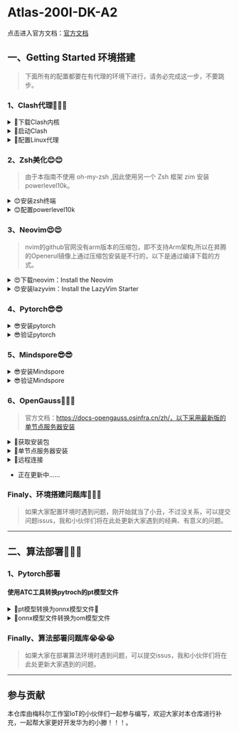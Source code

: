 # Atlas-200I-DK-A2

点击进入官方文档：[官方文档](https://www.hiascend.com/document/detail/zh/Atlas200IDKA2DeveloperKit/23.0.RC2/lg/toctopics/topic_0000001698461113.html)

## 一、Getting Started 环境搭建
> 下面所有的配置都要在有代理的环境下进行，请务必完成这一步，不要跳步。
### 1、Clash代理🚀🚀🚀

<details><summary>🚀下载Clash内核</summary>

- 查看Linux系统版本

  ```sh
  hostname -a
  ```

- [选择对应的clash内核下载](https://www.clash.la/archives/755/)  (点击即可)

- 使用scp将内核文件复制到远程昇腾

  ```ash
  # 语法
  scp SourceFile user@host:directory/TargetFile

  # 示例
  scp ./clash-linux-amd64-v1.18.0.gz  root@10.10.0.2:/root
  ```

</details>
<details><summary>🚀启动Clash</summary>

- 在用户目录下创建 clash 文件夹

  ```
  cd && mkdir clash
  ```

- 移动并解压clash内核文件,并添加执行权限

  ```
  # 解压内核文件
  tar -xvf ./clash-linux-amd64-v1.18.0.gz

  # 重命名内核文件
  mv ./clash-linux-arm64 clash

  # 移动到clash执行文件到clash文件夹内
  mv ../root/clash ./clash
  ```

- 下载 Clash 配置文件

  ```
  # 这是个示例，请用自己的购买代理的url
  wget -O config.yaml "https://bl7gc.no-mad-world.club/link/EXxV5spf9gJDYri6?clash=x"
  ```

- Start Clash!
  ```
  ./clash -d .
  ```

</details>

<details><summary>🚀配置Linux代理</summary>

- 编辑 ~/.bashrc

  ```
  vim ~/.bashrc
  ```
- 在最底部加上如下内容，一键配置代理
  ```
  # add proxy
  export hostip=$(ip route | grep default | awk '{print $3}')
  export socks_hostport=7890
  export http_hostport=7890
  alias proxy='
      export https_proxy="http://${hostip}:${http_hostport}"
      export http_proxy="http://${hostip}:${http_hostport}"
      export ALL_PROXY="socks5://${hostip}:${socks_hostport}"
      export all_proxy="socks5://${hostip}:${socks_hostport}"
  '
  alias unproxy='
      unset ALL_PROXY
      unset https_proxy
      unset http_proxy
      unset all_proxy
  '
  alias echoproxy='
      echo $ALL_PROXY
      echo $all_proxy
      echo $https_proxy
      echo $http_proxy
  '
  #end proxy
  ```

</details>

### 2、Zsh美化😊😊

> 由于本指南不使用 oh-my-zsh ,因此使用另一个 Zsh 框架 zim 安装 powerlevel10k。

<details><summary>😊安装zsh终端</summary>

- 安装 zsh

  ```
  yum install zsh
  ```

</details>

<details><summary>😊配置powerlevel10k</summary>

- 安装 zim
  ```
  curl -fsSL https://raw.githubusercontent.com/zimfw/install/master/install.zsh | zsh
  ```

- 编辑 Zsh 配置文件 ~/.zimrc ：
  ```
  vim ~/.zimrc

  # 在文件最后加入下面的一行文字，以添加 powerlevel10k 模块，然后退出。
  zmodule romkatv/powerlevel10k

  ```

- Start zsh!
  ```
  zsh
  ```

</details>

### 3、Neovim😍😍
>nvim的github官网没有arm版本的压缩包，即不支持Arm架构,所以在昇腾的Openerul镜像上通过压缩包安装是不行的，以下是通过编译下载的方式。

<details><summary>😍下载neovim：Install the Neovim </summary>

- 克隆项目：

  ```sh
  git clone https://github.com/neovim/neovim
  ```

- 进入项目：

  ```sh
  cd neovim
  ```

- 切换分支为稳定版本:

  ```sh
  git chekout stable
  ```

- 使用cmake进行编译：

  ```sh
  make CMAKE_BUILD_TYPE=RelWithDebInfo
  ```

- 使用命令进行安装：

  ```sh
  sudo make install
  ```

</details>
<details><summary>😍安装lazyvim：Install the LazyVim Starter</summary>

- 备份当前 Neovim 文件：

  ```sh
  mv ~/.config/nvim ~/.config/nvim.bak
  mv ~/.local/share/nvim ~/.local/share/nvim.bak
  ```

- 克隆LazyVim官方仓库

  ```sh
  git clone https://github.com/LazyVim/starter ~/.config/nvim
  ```

- 删除“.git”文件夹，以便稍后将其添加到您自己的存储库中

  ```sh
  rm -rf ~/.config/nvim/.git
  ```

- Start Neovim!

  ```sh
  nvim
  ```

</details>

### 4、Pytorch😎😎

<details><summary>😎安装pytorch</summary>

- 安装pytorch

  ```sh
  pip3 install torch torchvision torchaudio --index-url https://download.pytorch.org/whl/cpu
  ```

</details>

<details><summary>😎验证pytorch</summary>

- 新建.py文件

  ```
  touch pytorch_test.py
  ```

- 使用nvim进入.py文件并写验证程序

  ```
  # 创建一个PyTorch张量并打印出来，如果这一步没有报错，那么就说明MindSpore已经成功安装。

  import torch

  # 打印PyTorch版本
  print(torch.__version__)

  # 创建一个张量
  x = torch.rand(5, 3)
  print(x)
  ```

- 运行程序

  ```
  python3 ./pytorch_test.py
  ```

- 安装成功示例

  ![](./img/pytorch.jpg)

</details>

### 5、Mindspore😎😎

<details><summary>😎安装Mindspore</summary>

> Ascend310,Linux-aarch64,python3.9

- 安装Mindspore

  ```sh
  pip install https://ms-release.obs.cn-north-4.myhuaweicloud.com/2.1.1/MindSpore/unified/aarch64/mindspore-2.1.1-cp39-cp39-linux_aarch64.whl --trusted-host ms-release.obs.cn-north-4.myhuaweicloud.com -i https://pypi.tuna.tsinghua.edu.cn/simple
  ```

</details>

<details><summary>😎验证Mindspore</summary>

- 新建.py文件

  ```
  touch Mindspore_test.py
  ```

- 使用nvim进入.py文件并写验证程序

  ```
  # 创建一个MindSpore张量并打印出来，如果这一步没有报错，那么就说明MindSpore已经成功安装。
  import mindspore

  # 打印MindSpore版本
  print(mindspore.__version__)

  # 创建一个张量
  x = mindspore.Tensor([1.0, 2.0, 3.0])
  print(x)
  ```

- 运行程序

  ```
  python3 ./Mindspore_test.py
  ```

- 安装成功示例

  ![](./img/Mindspore.jpg)

</details>

### 6、OpenGauss🤔🤔🤔

>官方文档：https://docs-opengauss.osinfra.cn/zh/，以下采用最新版的单节点服务器安装

<details><summary>🤔获取安装包</summary>

- 从openGauss开源社区下载对应平台的安装包，对于个人开发者或非企业级环境，下载极简安装包（不安装OM等组件）即可。

  ```
  开源社区链接：https://opengauss.org/zh/download/
  ```

- 使用scp将安装文件复制到远程昇腾

  ```ash
  # 语法
  scp SourceFile user@host:directory/TargetFile

  # 示例
  scp ./.\openGauss-5.1.0-openEuler-64bit.tar.bz2  user@192.168.137.100:/home/user
  ```

</details>


<details><summary>🤔单节点服务器安装</summary>

- 创建用户组Family。

  ```
  groupadd Family
  ```

- 创建用户组Family下的普通用户me，并设置普通用户me的密码，密码建议设置为root。

  ```
  useradd -g Family me
  passwd me
  ```

- 使用me用户登录到openGauss包安装的主机，解压openGauss压缩包到安装目录（假定安装目录为/home/me/openGauss，请用实际值替换）。

  ```
  tar -jxf openGauss-x.x.x-操作系统-64bit.tar.bz2 -C /home/me/openGauss
  ```

- 假定解压包的路径为/home/me/openGauss,进入解压后目录下的simpleInstall。

  ```
  cd /home/me/openGauss/simpleInstall
  ```

- 执行install.sh脚本安装openGauss。

  ```
  # -w是指初始化数据库密码（gs_initdb指定），安全需要必须设置。
  sh install.sh  -w xxxx
  ```

- 安装完之后进入OpenGauss数据库

  ```
  gsql -d postgres
  ```

- 安装成功示例

  ![](./img/openGauss.jpg)

</details>

<details><summary>🤔远程连接</summary>
</details>

- 正在更新中......

### Finaly、环境搭建问题库🤡🤡🤡
>如果大家配置环境时遇到问题，刚开始就当了小丑，不过没关系，可以提交问题issus，我和小伙伴们将在此处更新大家遇到的经典、有意义的问题。

---

## 二、算法部署🚀🚀🚀

### 1、Pytorch部署

#### 使用ATC工具转换pytroch的pt模型文件

<details><summary>🚀pt模型转换为onnx模型文件🤔</summary>

- 首先我们需要准备一个训练好的pt模型文件，假设我们已经准备好了。

- 接着我们需要提供一个示例输入，其形状应与你的**模型期望的输入形状相匹配。**

- 第一步：导入onnx的包

  ```python
  import torch
  import torch.onnx as onnx
  import torch.nn as nn
  ```

- 如果没有onnx的包，在终端输入以下命令（如果在类似于jupyter notebook中，在前面加上一个！）

  ```
  pip install onnx
  ```

- 第二步：先定义你训练的模型，然后创建模型实例

  ```python
  class LSTM(nn.Module):
      def __init__(self, input_size=1, hidden_layer_size=100, output_size=1):
          super().__init__()
          ......（省略）

      def forward(self, input_seq):
          ......（省略）

  # 创建LSTM模型实例
  model = LSTM()
  ```

- 第三步：# 加载预训练的模型参数（如果是.pt格式的文件,这里的pt文件保存的时模型的状态字典）
  >  如果pt文件保存的是LSTM的示例，需要将保存实例的pt文件变为保存状态字典的pt文件
  ```python
  torch.save(model.state_dict(), "./model.pt") # model.state_dict()表示获取模型的状态字典，它包含了模型的所有参数和对应的权重。
  state_dict = torch.load("./model.pt")
  model.load_state_dict(state_dict)
  ```

- 第四步：创建训练输入张量

  ```python
  test_input = [1,2,3,4] # 这里是你的训练输入的格式，我的是列表形式
  test_input_tensor = torch.FloatTensor(test_input[-2:]) # 转化为张量
  ```

- 第五步：导出模型为ONNX格式

  ```python
  output_path = "./model.onnx"
  torch.onnx.export(model, seq, output_path)

  print("模型已成功导出为ONNX格式：", output_path)
  ```

  - 示例输出（仅供参考）

  ```
  模型已成功导出为ONNX格式： /content/drive/MyDrive/ETS_data/model.onnx
  <ipython-input-4-f45c12d9d0f8>:11: TracerWarning: Using len to get tensor shape might cause the trace to be incorrect. Recommended usage would be tensor.shape[0]. Passing a tensor of different shape might lead to errors or silently give incorrect results.
  lstm_out, self.hidden_cell = self.lstm(input_seq.view(len(input_seq) ,1, -1), self.hidden_cell)
  <ipython-input-4-f45c12d9d0f8>:12: TracerWarning: Using len to get tensor shape might cause the trace to be incorrect. Recommended usage would be tensor.shape[0]. Passing a tensor of different shape might lead to errors or silently give incorrect results.
  predictions = self.fc(lstm_out.view(len(input_seq), -1))
  ```

</details>

<details><summary>🚀onnx模型文件转换为om模型文件</summary>

- 首先我们在上面已经将pt文件转化为onnx文件，这里我们是在本机进行

- 第一步：将onnx文件传输到昇腾开发板上（这里我使用scp命令）
  ```
  scp ./model.onnx root@10.0.0.1:/pytroch
  ```

- 第二步：使用ATC工具将onnx转化为om（我这里的昇腾型号是Ascend310B1）
  ```
  atc --model=./model.onnx --framework=5 --output=/root --soc_version=Ascend310B1
  ```

- 示例输出（仅供参考）
  ```
  ATC run success
  ```

</details>


### Finally、算法部署问题库😭😭😭
>如果大家在部署算法环境时遇到问题，可以提交issus，我和小伙伴们将在此处更新大家遇到的问题。
---

## 参与贡献

本仓库由梅科尔工作室IoT的小伙伴们一起参与编写，欢迎大家对本仓库进行补充，一起帮大家更好开发华为的小滕！！！。

